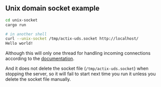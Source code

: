 ## Unix domain socket example

```bash
cd unix-socket
cargo run

# in another shell
curl --unix-socket /tmp/actix-uds.socket http://localhost/
Hello world!
```

Although this will only one thread for handling incoming connections
according to the [documentation](https://actix.github.io/actix-web/actix_web/struct.HttpServer.html#method.bind_uds).

And it does not delete the socket file (`/tmp/actix-uds.socket`) when stopping
the server, so it will fail to start next time you run it unless you delete
the socket file manually.
